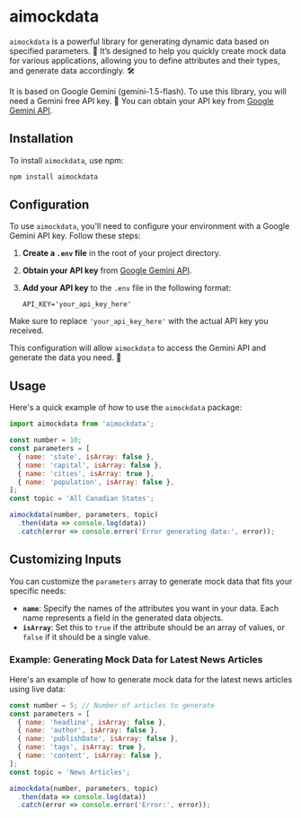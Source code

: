 # aimockdata

`aimockdata` is a powerful library for generating dynamic data based on specified parameters. 🚀 It’s designed to help you quickly create mock data for various applications, allowing you to define attributes and their types, and generate data accordingly. 🛠️

It is based on Google Gemini (gemini-1.5-flash). To use this library, you will need a Gemini free API key. 🔑 You can obtain your API key from [Google Gemini API](https://ai.google.dev/gemini-api/docs/api-key).

## Installation

To install `aimockdata`, use npm:

```bash
npm install aimockdata
```

## Configuration

To use `aimockdata`, you'll need to configure your environment with a Google Gemini API key. Follow these steps:

1. **Create a `.env` file** in the root of your project directory.
2. **Obtain your API key** from [Google Gemini API](https://ai.google.dev/gemini-api/docs/api-key).
3. **Add your API key** to the `.env` file in the following format:

    ```plaintext
    API_KEY='your_api_key_here'
    ```

Make sure to replace `'your_api_key_here'` with the actual API key you received.

This configuration will allow `aimockdata` to access the Gemini API and generate the data you need. 🔑


## Usage

Here's a quick example of how to use the `aimockdata` package:

```javascript
import aimockdata from 'aimockdata';

const number = 10;
const parameters = [
  { name: 'state', isArray: false },
  { name: 'capital', isArray: false },
  { name: 'cities', isArray: true },
  { name: 'population', isArray: false },
];
const topic = 'All Canadian States';

aimockdata(number, parameters, topic)
  .then(data => console.log(data))
  .catch(error => console.error('Error generating data:', error));
```
## Customizing Inputs

You can customize the `parameters` array to generate mock data that fits your specific needs:

- **`name`**: Specify the names of the attributes you want in your data. Each name represents a field in the generated data objects.
- **`isArray`**: Set this to `true` if the attribute should be an array of values, or `false` if it should be a single value.


### Example: Generating Mock Data for Latest News Articles

Here's an example of how to generate mock data for the latest news articles using live data:

```javascript
const number = 5; // Number of articles to generate
const parameters = [
  { name: 'headline', isArray: false },
  { name: 'author', isArray: false },
  { name: 'publishDate', isArray: false },
  { name: 'tags', isArray: true },
  { name: 'content', isArray: false },
];
const topic = 'News Articles';

aimockdata(number, parameters, topic)
  .then(data => console.log(data))
  .catch(error => console.error('Error:', error));

```